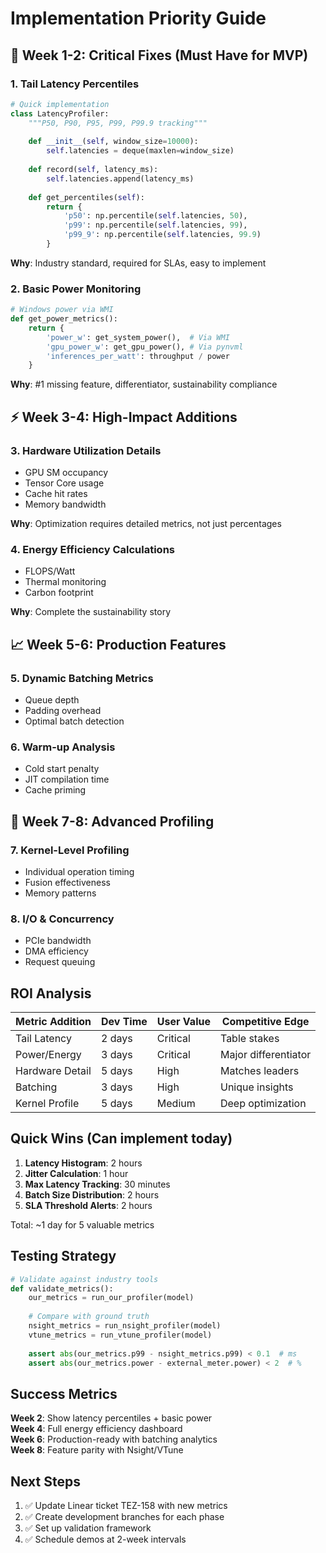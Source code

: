 # Implementation Priority Guide

## 🚨 Week 1-2: Critical Fixes (Must Have for MVP)

### 1. Tail Latency Percentiles
```python
# Quick implementation
class LatencyProfiler:
    """P50, P90, P95, P99, P99.9 tracking"""
    
    def __init__(self, window_size=10000):
        self.latencies = deque(maxlen=window_size)
        
    def record(self, latency_ms):
        self.latencies.append(latency_ms)
        
    def get_percentiles(self):
        return {
            'p50': np.percentile(self.latencies, 50),
            'p99': np.percentile(self.latencies, 99),
            'p99_9': np.percentile(self.latencies, 99.9)
        }
```

**Why**: Industry standard, required for SLAs, easy to implement

### 2. Basic Power Monitoring
```python
# Windows power via WMI
def get_power_metrics():
    return {
        'power_w': get_system_power(),  # Via WMI
        'gpu_power_w': get_gpu_power(), # Via pynvml
        'inferences_per_watt': throughput / power
    }
```

**Why**: #1 missing feature, differentiator, sustainability compliance

## ⚡ Week 3-4: High-Impact Additions

### 3. Hardware Utilization Details
- GPU SM occupancy
- Tensor Core usage  
- Cache hit rates
- Memory bandwidth

**Why**: Optimization requires detailed metrics, not just percentages

### 4. Energy Efficiency Calculations
- FLOPS/Watt
- Thermal monitoring
- Carbon footprint

**Why**: Complete the sustainability story

## 📈 Week 5-6: Production Features

### 5. Dynamic Batching Metrics
- Queue depth
- Padding overhead
- Optimal batch detection

### 6. Warm-up Analysis
- Cold start penalty
- JIT compilation time
- Cache priming

## 🎯 Week 7-8: Advanced Profiling

### 7. Kernel-Level Profiling
- Individual operation timing
- Fusion effectiveness
- Memory patterns

### 8. I/O & Concurrency
- PCIe bandwidth
- DMA efficiency
- Request queuing

## ROI Analysis

| Metric Addition | Dev Time | User Value | Competitive Edge |
|----------------|----------|------------|------------------|
| Tail Latency | 2 days | Critical | Table stakes |
| Power/Energy | 3 days | Critical | Major differentiator |
| Hardware Detail | 5 days | High | Matches leaders |
| Batching | 3 days | High | Unique insights |
| Kernel Profile | 5 days | Medium | Deep optimization |

## Quick Wins (Can implement today)

1. **Latency Histogram**: 2 hours
2. **Jitter Calculation**: 1 hour  
3. **Max Latency Tracking**: 30 minutes
4. **Batch Size Distribution**: 2 hours
5. **SLA Threshold Alerts**: 2 hours

Total: ~1 day for 5 valuable metrics

## Testing Strategy

```python
# Validate against industry tools
def validate_metrics():
    our_metrics = run_our_profiler(model)
    
    # Compare with ground truth
    nsight_metrics = run_nsight_profiler(model)
    vtune_metrics = run_vtune_profiler(model)
    
    assert abs(our_metrics.p99 - nsight_metrics.p99) < 0.1  # ms
    assert abs(our_metrics.power - external_meter.power) < 2  # %
```

## Success Metrics

**Week 2**: Show latency percentiles + basic power  
**Week 4**: Full energy efficiency dashboard  
**Week 6**: Production-ready with batching analytics  
**Week 8**: Feature parity with Nsight/VTune

## Next Steps

1. ✅ Update Linear ticket TEZ-158 with new metrics
2. ✅ Create development branches for each phase
3. ✅ Set up validation framework
4. ✅ Schedule demos at 2-week intervals